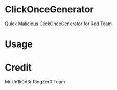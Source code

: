 # ClickOnceGenerator
Quick Malicious ClickOnceGenerator for Red Team

# Usage

# Credit
Mr.Un1k0d3r RingZer0 Team
